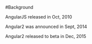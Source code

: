 #Background

AngularJS released in Oct, 2010

Angular2 was announced in Sept, 2014

Angular2 released to beta in Dec, 2015
